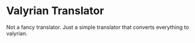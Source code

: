 # Valyrian Translator
Not a fancy translator.
Just a simple translator that converts everything to valyrian.
